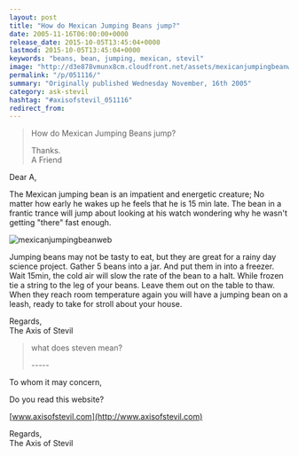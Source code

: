 ```yaml
---
layout: post
title: "How do Mexican Jumping Beans jump?"
date: 2005-11-16T06:00:00+0000
release_date: 2015-10-05T13:45:04+0000
lastmod: 2015-10-05T13:45:04+0000
keywords: "beans, bean, jumping, mexican, stevil"
image: "http://d3e878vmunx8cm.cloudfront.net/assets/mexicanjumpingbeanweb.jpg"
permalink: "/p/051116/"
summary: "Originally published Wednesday November, 16th 2005"
category: ask-stevil
hashtag: "#axisofstevil_051116"
redirect_from:
---
```


[p01]: http://d3e878vmunx8cm.cloudfront.net/assets/mexicanjumpingbeanweb.jpg "mexicanjumpingbeanweb"
> How do Mexican Jumping Beans jump?
> 
> Thanks.  
> A Friend

Dear A,

The Mexican jumping bean is an impatient and energetic creature; No matter how early he wakes up he feels that he is 15 min late. The bean in a frantic trance will jump about looking at his watch wondering why he wasn't getting "there" fast enough.

![mexicanjumpingbeanweb][p01]

Jumping beans may not be tasty to eat, but they are great for a rainy day science project. Gather 5 beans into a jar. And put them in into a freezer. Wait 15min, the cold air will slow the rate of the bean to a halt. While frozen tie a string to the leg of your beans. Leave them out on the table to thaw. When they reach room temperature again you will have a jumping bean on a leash, ready to take for stroll about your house.

Regards,  
The Axis of Stevil

> what does steven mean?
> 
> \-----

To whom it may concern,

Do you read this website?

[www.axisofstevil.com](http://www.axisofstevil.com)

Regards,  
The Axis of Stevil
